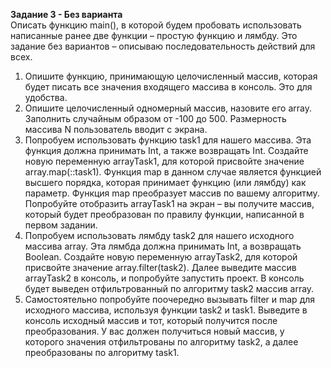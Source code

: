 **Задание 3 - Без варианта**  
Описать функцию main(), в которой будем пробовать использовать написанные ранее две функции – простую функцию и лямбду. Это задание без вариантов – описываю последовательность действий для всех.

1. Опишите функцию, принимающую целочисленный массив, которая будет писать все значения входящего массива в консоль. Это для удобства.
2. Опишите целочисленный одномерный массив, назовите его array. Заполнить случайным образом от -100 до 500. Размерность массива N пользователь вводит с экрана.
3. Попробуем использовать функцию task1 для нашего массива. Эта функция должна принимать Int, а также возвращать Int. Создайте новую переменную arrayTask1, для которой присвойте значение array.map(::task1). Функция map в данном случае является функцией высшего порядка, которая принимает функцию (или лямбду) как параметр. Функция map преобразует массив по вашему алгоритму. Попробуйте отобразить arrayTask1 на экран – вы получите массив, который будет преобразован по правилу функции, написанной в первом задании.
4. Попробуем использовать лямбду task2 для нашего исходного массива array. Эта лямбда должна принимать Int, а возвращать Boolean. Создайте новую переменную arrayTask2, для которой присвойте значение array.filter(task2). Далее выведите массив arrayTask2 в консоль, и попробуйте запустить проект. В консоль будет выведен отфильтрованный по алгоритму task2 массив array.
5. Самостоятельно попробуйте поочередно вызывать filter и map для исходного массива, используя функции task2 и task1. Выведите в консоль исходный массив и тот, который получится после преобразования. У вас должен получиться новый массив, у которого значения отфильтрованы по алгоритму task2, а далее преобразованы по алгоритму task1.
